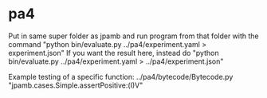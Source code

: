 # pa4

Put in same super folder as jpamb and run program from that folder with the command "python bin/evaluate.py ../pa4/experiment.yaml > experiment.json"
If you want the result here, instead do "python bin/evaluate.py ../pa4/experiment.yaml > ../pa4/experiment.json"

Example testing of a specific function: ../pa4/bytecode/Bytecode.py "jpamb.cases.Simple.assertPositive:(I)V"
